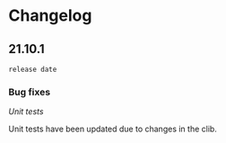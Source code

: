 # Changelog

## 21.10.1

`release date`

### Bug fixes

*Unit tests*

Unit tests have been updated due to changes in the clib.

